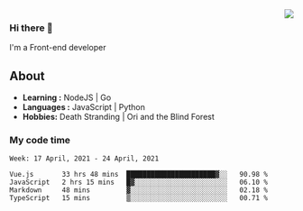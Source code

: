 <img align='right' src="https://github-readme-stats.vercel.app/api?username=strugglebak&show_icons=true">

### Hi there 👋

I'm a Front-end developer

## About

-  **Learning :** NodeJS | Go
-  **Languages :** JavaScript | Python
-  **Hobbies:** Death Stranding | Ori and the Blind Forest

### My code time

<!--START_SECTION:waka-->
```text
Week: 17 April, 2021 - 24 April, 2021

Vue.js       33 hrs 48 mins  ██████████████████████▓░░   90.98 % 
JavaScript   2 hrs 15 mins   █▓░░░░░░░░░░░░░░░░░░░░░░░   06.10 % 
Markdown     48 mins         ▓░░░░░░░░░░░░░░░░░░░░░░░░   02.18 % 
TypeScript   15 mins         ▒░░░░░░░░░░░░░░░░░░░░░░░░   00.71 % 
```
<!--END_SECTION:waka-->
